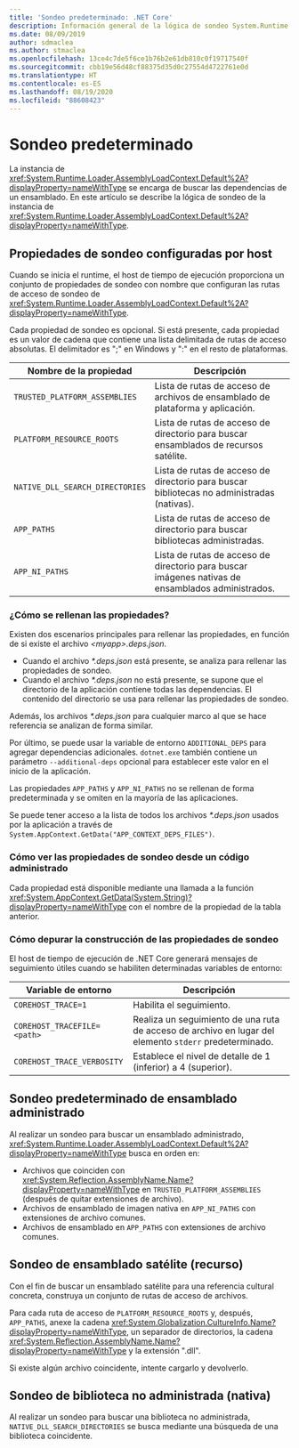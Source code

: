 ```yaml
---
title: 'Sondeo predeterminado: .NET Core'
description: Información general de la lógica de sondeo System.Runtime.Loader.AssemblyLoadContext.Default de .NET Core para buscar dependencias.
ms.date: 08/09/2019
author: sdmaclea
ms.author: stmaclea
ms.openlocfilehash: 13ce4c7de5f6ce1b76b2e61db810c0f19717540f
ms.sourcegitcommit: cbb19e56d48cf88375d35d0c27554d4722761e0d
ms.translationtype: HT
ms.contentlocale: es-ES
ms.lasthandoff: 08/19/2020
ms.locfileid: "88608423"
---
```

# <a name="default-probing"></a>Sondeo predeterminado

La instancia de <xref:System.Runtime.Loader.AssemblyLoadContext.Default%2A?displayProperty=nameWithType> se encarga de buscar las dependencias de un ensamblado. En este artículo se describe la lógica de sondeo de la instancia de <xref:System.Runtime.Loader.AssemblyLoadContext.Default%2A?displayProperty=nameWithType>.

## <a name="host-configured-probing-properties"></a>Propiedades de sondeo configuradas por host

Cuando se inicia el runtime, el host de tiempo de ejecución proporciona un conjunto de propiedades de sondeo con nombre que configuran las rutas de acceso de sondeo de <xref:System.Runtime.Loader.AssemblyLoadContext.Default%2A?displayProperty=nameWithType>.

Cada propiedad de sondeo es opcional. Si está presente, cada propiedad es un valor de cadena que contiene una lista delimitada de rutas de acceso absolutas. El delimitador es ";" en Windows y ":" en el resto de plataformas.

|Nombre de la propiedad                 |Descripción  |
|------------------------------|---------|
|`TRUSTED_PLATFORM_ASSEMBLIES`   | Lista de rutas de acceso de archivos de ensamblado de plataforma y aplicación. |
|`PLATFORM_RESOURCE_ROOTS`       | Lista de rutas de acceso de directorio para buscar ensamblados de recursos satélite. |
|`NATIVE_DLL_SEARCH_DIRECTORIES` | Lista de rutas de acceso de directorio para buscar bibliotecas no administradas (nativas).        |
|`APP_PATHS`                     | Lista de rutas de acceso de directorio para buscar bibliotecas administradas. |
|`APP_NI_PATHS`                  | Lista de rutas de acceso de directorio para buscar imágenes nativas de ensamblados administrados. |

### <a name="how-are-the-properties-populated"></a>¿Cómo se rellenan las propiedades?

Existen dos escenarios principales para rellenar las propiedades, en función de si existe el archivo *\<myapp>.deps.json*.

- Cuando el archivo *\*.deps.json* está presente, se analiza para rellenar las propiedades de sondeo.
- Cuando el archivo *\*.deps.json* no está presente, se supone que el directorio de la aplicación contiene todas las dependencias. El contenido del directorio se usa para rellenar las propiedades de sondeo.

Además, los archivos *\*.deps.json* para cualquier marco al que se hace referencia se analizan de forma similar.

Por último, se puede usar la variable de entorno `ADDITIONAL_DEPS` para agregar dependencias adicionales.  `dotnet.exe` también contiene un parámetro `--additional-deps` opcional para establecer este valor en el inicio de la aplicación.

Las propiedades `APP_PATHS` y `APP_NI_PATHS` no se rellenan de forma predeterminada y se omiten en la mayoría de las aplicaciones.

Se puede tener acceso a la lista de todos los archivos *\*.deps.json* usados por la aplicación a través de `System.AppContext.GetData("APP_CONTEXT_DEPS_FILES")`.

### <a name="how-do-i-see-the-probing-properties-from-managed-code"></a>Cómo ver las propiedades de sondeo desde un código administrado

Cada propiedad está disponible mediante una llamada a la función <xref:System.AppContext.GetData(System.String)?displayProperty=nameWithType> con el nombre de la propiedad de la tabla anterior.

### <a name="how-do-i-debug-the-probing-properties-construction"></a>Cómo depurar la construcción de las propiedades de sondeo

El host de tiempo de ejecución de .NET Core generará mensajes de seguimiento útiles cuando se habiliten determinadas variables de entorno:

|Variable de entorno        |Descripción  |
|----------------------------|---------|
|`COREHOST_TRACE=1`          |Habilita el seguimiento.|
|`COREHOST_TRACEFILE=<path>` |Realiza un seguimiento de una ruta de acceso de archivo en lugar del elemento `stderr` predeterminado.|
|`COREHOST_TRACE_VERBOSITY`  |Establece el nivel de detalle de 1 (inferior) a 4 (superior).|

## <a name="managed-assembly-default-probing"></a>Sondeo predeterminado de ensamblado administrado

Al realizar un sondeo para buscar un ensamblado administrado, <xref:System.Runtime.Loader.AssemblyLoadContext.Default%2A?displayProperty=nameWithType> busca en orden en:

- Archivos que coinciden con <xref:System.Reflection.AssemblyName.Name?displayProperty=nameWithType> en `TRUSTED_PLATFORM_ASSEMBLIES` (después de quitar extensiones de archivo).
- Archivos de ensamblado de imagen nativa en `APP_NI_PATHS` con extensiones de archivo comunes.
- Archivos de ensamblado en `APP_PATHS` con extensiones de archivo comunes.

## <a name="satellite-resource-assembly-probing"></a>Sondeo de ensamblado satélite (recurso)

Con el fin de buscar un ensamblado satélite para una referencia cultural concreta, construya un conjunto de rutas de acceso de archivos.

Para cada ruta de acceso de `PLATFORM_RESOURCE_ROOTS` y, después, `APP_PATHS`, anexe la cadena <xref:System.Globalization.CultureInfo.Name?displayProperty=nameWithType>, un separador de directorios, la cadena <xref:System.Reflection.AssemblyName.Name?displayProperty=nameWithType> y la extensión ".dll".

Si existe algún archivo coincidente, intente cargarlo y devolverlo.

## <a name="unmanaged-native-library-probing"></a>Sondeo de biblioteca no administrada (nativa)

Al realizar un sondeo para buscar una biblioteca no administrada, `NATIVE_DLL_SEARCH_DIRECTORIES` se busca mediante una búsqueda de una biblioteca coincidente.
